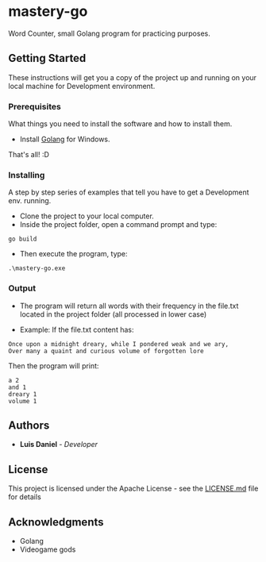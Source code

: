 # mastery-go
Word Counter, small Golang program for practicing purposes.

## Getting Started

These instructions will get you a copy of the project up and running on your local machine for Development environment.

### Prerequisites

What things you need to install the software and how to install them.

* Install [Golang](https://golang.org/) for Windows.

That's all! :D

### Installing

A step by step series of examples that tell you have to get a Development env. running.

* Clone the project to your local computer.
* Inside the project folder, open a command prompt and type:
```
go build
```
* Then execute the program, type:
```
.\mastery-go.exe
```

### Output

* The program will return all words with their frequency in the file.txt located in the project folder (all processed in lower case) 

* Example:
If the file.txt content has:
```
Once upon a midnight dreary, while I pondered weak and we ary,
Over many a quaint and curious volume of forgotten lore
```
Then the program will print:
```
a 2
and 1
dreary 1
volume 1
```

## Authors

* **Luis Daniel** - *Developer*

## License

This project is licensed under the Apache License - see the [LICENSE.md](LICENSE) file for details

## Acknowledgments

* Golang
* Videogame gods
